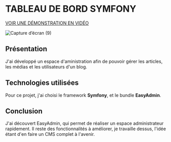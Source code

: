  # TABLEAU DE BORD SYMFONY 

 [VOIR UNE DÉMONSTRATION EN VIDÉO](https://www.youtube.com/watch?v=ap-jZuURoIo&t=50s)

![Capture d’écran (9)](https://github.com/alicemimouni/dashboard-symfony-easyadmin-blog/assets/82211729/4b5d4d9f-447d-4b50-9784-4f1671dfcfa9)

## Présentation

J'ai développé un espace d'aministration afin de pouvoir gérer les articles, les médias et les utilisateurs d'un blog.

## Technologies utilisées

Pour ce projet, j'ai choisi le framework **Symfony**, et le bundle **EasyAdmin**.

## Conclusion

J'ai découvert EasyAdmin, qui permet de réaliser un espace administrateur rapidement. Il reste des fonctionnalités à améliorer, je travaille dessus, l'idée étant d'en faire un CMS complet à l'avenir.
